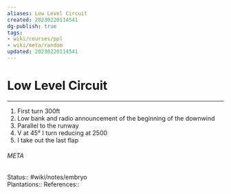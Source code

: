 ```yaml
---
aliases: Low Level Circuit
created: 20230220114541
dg-publish: true
tags:
- wiki/courses/ppl
- wiki/meta/random
updated: 20230220114541
---
```

# Low Level Circuit
---
1. First turn 300ft
2. Low bank and radio announcement of the beginning of the downwind
3. Parallel to the runway
4. V at 45° I turn reducing at 2500
5. I take out the last flap



###### META
Status:: #wiki/notes/embryo  
Plantations:: 
References:: 
